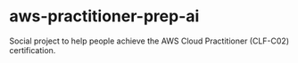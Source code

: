 # aws-practitioner-prep-ai
Social project to help people achieve the AWS Cloud Practitioner (CLF-C02) certification.
